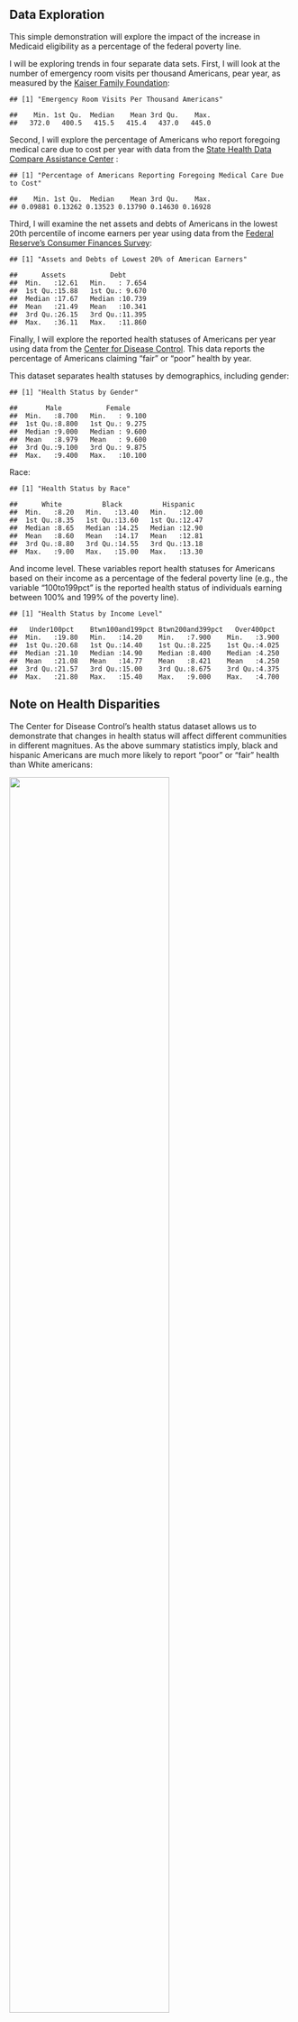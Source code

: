 ## Data Exploration

This simple demonstration will explore the impact of the increase in
Medicaid eligibility as a percentage of the federal poverty line.

I will be exploring trends in four separate data sets. First, I will
look at the number of emergency room visits per thousand Americans, pear
year, as measured by the [Kaiser Family
Foundation](https://www.kff.org/other/state-indicator/emergency-room-visits-by-ownership/?activeTab=graph&currentTimeframe=0&startTimeframe=16&selectedDistributions=total&selectedRows=%7B%22wrapups%22:%7B%22united-states%22:%7B%7D%7D%7D&sortModel=%7B%22colId%22:%22Location%22,%22sort%22:%22asc%22%7D):

    ## [1] "Emergency Room Visits Per Thousand Americans"

    ##    Min. 1st Qu.  Median    Mean 3rd Qu.    Max. 
    ##   372.0   400.5   415.5   415.4   437.0   445.0

Second, I will explore the percentage of Americans who report foregoing
medical care due to cost per year with data from the [State Health Data
Compare Assistance
Center](https://statehealthcompare.shadac.org/landing/178/percent-of-adults-who-could-not-get-medical-care-when-needed-due-to-cost-by-total-2011-to-2021)
:

    ## [1] "Percentage of Americans Reporting Foregoing Medical Care Due to Cost"

    ##    Min. 1st Qu.  Median    Mean 3rd Qu.    Max. 
    ## 0.09881 0.13262 0.13523 0.13790 0.14630 0.16928

Third, I will examine the net assets and debts of Americans in the
lowest 20th percentile of income earners per year using data from the
[Federal Reserve’s Consumer Finances
Survey](https://www.federalreserve.gov/econres/scf/dataviz/scf/chart/#series:Before_Tax_Income;demographic:inccat;population:1;units:median;range:1989,2019):

    ## [1] "Assets and Debts of Lowest 20% of American Earners"

    ##      Assets           Debt       
    ##  Min.   :12.61   Min.   : 7.654  
    ##  1st Qu.:15.88   1st Qu.: 9.670  
    ##  Median :17.67   Median :10.739  
    ##  Mean   :21.49   Mean   :10.341  
    ##  3rd Qu.:26.15   3rd Qu.:11.395  
    ##  Max.   :36.11   Max.   :11.860

Finally, I will explore the reported health statuses of Americans per
year using data from the [Center for Disease
Control](https://www.cdc.gov/nchs/hus/topics/health-status.htm#explore-data).
This data reports the percentage of Americans claiming “fair” or “poor”
health by year.

This dataset separates health statuses by demographics, including
gender:

    ## [1] "Health Status by Gender"

    ##       Male           Female      
    ##  Min.   :8.700   Min.   : 9.100  
    ##  1st Qu.:8.800   1st Qu.: 9.275  
    ##  Median :9.000   Median : 9.600  
    ##  Mean   :8.979   Mean   : 9.600  
    ##  3rd Qu.:9.100   3rd Qu.: 9.875  
    ##  Max.   :9.400   Max.   :10.100

Race:

    ## [1] "Health Status by Race"

    ##      White          Black          Hispanic    
    ##  Min.   :8.20   Min.   :13.40   Min.   :12.00  
    ##  1st Qu.:8.35   1st Qu.:13.60   1st Qu.:12.47  
    ##  Median :8.65   Median :14.25   Median :12.90  
    ##  Mean   :8.60   Mean   :14.17   Mean   :12.81  
    ##  3rd Qu.:8.80   3rd Qu.:14.55   3rd Qu.:13.18  
    ##  Max.   :9.00   Max.   :15.00   Max.   :13.30

And income level. These variables report health statuses for Americans
based on their income as a percentage of the federal poverty line (e.g.,
the variable “100to199pct” is the reported health status of individuals
earning between 100% and 199% of the poverty line).

    ## [1] "Health Status by Income Level"

    ##   Under100pct    Btwn100and199pct Btwn200and399pct   Over400pct   
    ##  Min.   :19.80   Min.   :14.20    Min.   :7.900    Min.   :3.900  
    ##  1st Qu.:20.68   1st Qu.:14.40    1st Qu.:8.225    1st Qu.:4.025  
    ##  Median :21.10   Median :14.90    Median :8.400    Median :4.250  
    ##  Mean   :21.08   Mean   :14.77    Mean   :8.421    Mean   :4.250  
    ##  3rd Qu.:21.57   3rd Qu.:15.00    3rd Qu.:8.675    3rd Qu.:4.375  
    ##  Max.   :21.80   Max.   :15.40    Max.   :9.000    Max.   :4.700

## Note on Health Disparities

The Center for Disease Control’s health status dataset allows us to
demonstrate that changes in health status will affect different
communities in different magnitues. As the above summary statistics
imply, black and hispanic Americans are much more likely to report
“poor” or “fair” health than White americans:

<img src="Overview-Markdown_files/figure-markdown_strict/unnamed-chunk-8-1.png" width = 75%>

Similarly, women are more likely to report subpar health than men:

<img src="Overview-Markdown_files/figure-markdown_strict/unnamed-chunk-9-1.png" width = 75%>

## Data Trends

This chart shows the median national eligibility limit for Medicaid
coverage, measured as a percentage of the federal poverty line (this
data was retrieved from the [Kaiser Family
Foundation](https://www.kff.org/medicaid/state-indicator/medicaid-income-eligibility-limits-for-parents/?currentTimeframe=0&selectedDistributions=january-2002--april-2003--july-2004--july-2005--july-2006--january-2008--january-2009--december-2009--january-2011--january-2012--january-2013--january-2014--january-2015--january-2016--january-2017--january-2018--january-2019--january-2020--january-2021--january-2022&selectedRows=%7B%22wrapups%22:%7B%22united-states%22:%7B%7D%7D%7D&sortModel=%7B%22colId%22:%22Location%22,%22sort%22:%22asc%22%7D)).
In 2013, the median eligibility leaps up to 138% due to the
implementation of the Affordable Care Act.

<img src="Overview-Markdown_files/figure-markdown_strict/unnamed-chunk-10-1.png" width = 75%>

It is important to note that this is the *median* value rather than the
national eligibility limit.

The following data trends will attempt to identify trends that may have
been driven by this leap upwards to 138%, with the blue dashed line
signifying the implementation of the increased eligibility limit.

First, let’s look at trend in hospital visits:

<img src="Overview-Markdown_files/figure-markdown_strict/unnamed-chunk-11-1.png" width = 75%>


The Affordable Care Act appears to have no impact on the number of
Americans visiting emergency rooms. There is a noticeable decline in
2020 which is almost certainly due to the Covid-19 public health
emergency rather than a delayed response to changes in Medicaid
eligibility.

Next let’s exlpore Americans foregoing medical care:

<img src="Overview-Markdown_files/figure-markdown_strict/unnamed-chunk-12-1.png" width = 75%>

Unlike emergency room visits, the percentage of Americans foregoing care
due to cost burdens seems to have been impacted by the Affordable Care
Act. The percentage has seen a steady decline since 2013, with only 10%
reporting foregoing care in 2021.

Next we’ll look at assets and debts of the poorest Americans:

<img src="Overview-Markdown_files/figure-markdown_strict/unnamed-chunk-13-1.png" width = 75%>

We would expect Medicaid expansion to have an impact on the personal
finances of the poorest Americans given (1) the increased financial
security and reduced risk of medical bankruptcy for those with health
insurance as opposed to the uninsured, and (2) the presences of
state-imposed asset ceilings restricting Medicaid eligibility regardless
of one’s income.

Unfortunately, this dataset only contains two data points after 2013 per
metric, per year, which does not give us a particularly thorough
understanding of the post-ACA trend. However, we can see that after
2013, the trend of declining assets and increasing debt appears to have
been disrupted.

Next, we’ll explore the health status of those living under the federal
poverty line:


<img src="Visualization Files/impoverished-hstatus.png" width = 75%>


There does not appear to be a cohesive narrative in this data. The
pattern is jagged, with the Medicaid expansion not appearing to have an
observable impact on the percentage of the impoverished reporting subpar
health. While there is a decline between 2013 and 2014, this is not a
compelling trend. The decline can be potentially be explained by
low-income Americans reporting improved health with the expectation that
they will attain health insurance, only to be left uninsured due to
*National Federation of Independent Business v. Sebelius* limiting the
expansion of state Medicaid programs or a lack of education or outreach
regarding eligibility and enrollment.

The same appears to be true for all income levels:

<img src="Overview-Markdown_files/figure-markdown_strict/unnamed-chunk-15-1.png" width = 75%>

We can see a clear stratification between reported health status and
income level, with higher incomes corresponding with improved health and
less variation. However, no income strata appears to have seen a
significant change after the implementation of the Affordable Care Act. 
